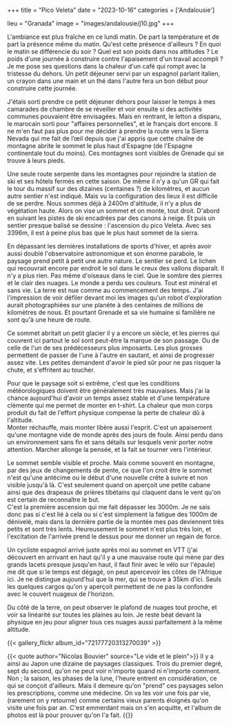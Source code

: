+++
title = "Pico Veleta"
date = "2023-10-16"
categories = ['Andalousie']

lieu = "Granada"
image = "images/andalousie/j10.jpg"
+++

L'ambiance est plus fraîche en ce lundi matin. De part la température et de part la présence même du matin. Qu'est cette présence d'ailleurs ? 
En quoi le matin se différencie du soir ? Quel est son poids dans nos attitudes ? Le poids d'une journée à construire contre l'apaisement d'un 
travail accompli ? Je me pose ses questions dans la chaleur d'un café qui rompt avec la tristesse du dehors. Un petit déjeuner servi par un 
espagnol parlant italien, un crayon dans une main et un thé dans l'autre fera un bon début pour construire cette journée.

J'étais sorti prendre ce petit déjeuner dehors pour laisser le temps à mes camarades de chambre de se réveiller et voir ensuite si des 
activités communes pouvaient être envisagées. Mais en rentrant, le letton a disparu, le marocain sorti pour "affaires personnelles", et 
le français dort encore. Il ne m'en faut pas plus pour me décider à prendre la route vers la Sierra Nevada qui me fait de l’œil depuis 
que j'ai appris que cette chaîne de montagne abrite le sommet le plus haut d'Espagne (de l'Espagne continentale tout du moins). Ces 
montagnes sont visibles de Grenade qui se trouve à leurs pieds.

Une seule route serpente dans les montagnes pour rejoindre la station de ski et ses hôtels fermés en cette saison. De même il n'y a qu'un 
GR qui fait le tour du massif sur des dizaines (centaines ?) de kilomètres, et aucun autre sentier n'est indiqué. Mais vu la configuration 
des lieux il est difficile de se perdre. Nous sommes déjà à 2400m d'altitude, il n'y a plus de végétation haute. Alors on vise un sommet et 
on monte, tout droit. D'abord en suivant les pistes de ski encadrées par des canons à neige. Et puis un sentier presque balisé se dessine : 
l'ascension du pico Veleta. Avec ses 3396m, il est à peine plus bas que le plus haut sommet de la sierra.

En dépassant les dernières installations de sports d'hiver, et après avoir aussi doublé l'observatoire astronomique et son énorme parabole, 
le paysage prend petit à petit une autre nature. Le sentier se perd. Le lichen qui recouvrait encore par endroit le sol dans le creux des 
vallons disparaît. Il n'y a plus rien. Pas même d'oiseaux dans le ciel. Que le sombre des pierres et le clair des nuages. Le monde a perdu 
ses couleurs. Tout est minéral et sans vie. La terre est nue comme au commencement des temps. J'ai l'impression de voir défiler devant moi 
les images qu'un robot d'exploration aurait photographiées sur une planète à des centaines de millions de kilomètres de nous. Et pourtant 
Grenade et sa vie humaine si familière ne sont qu'à une heure de route.

Ce sommet abritait un petit glacier il y a encore un siècle, et les pierres qui couvrent ici partout le sol sont peut-être la marque de son 
passage. Ou de celle de l'un de ses prédécesseurs plus imposants. Les plus grosses permettent de passer de l'une à l'autre en sautant, et 
ainsi de progresser assez vite. Les petites demandent d'avoir le pied sûr pour ne pas risquer la chute, et s'effritent au toucher.

Pour que le paysage soit si extrême, c'est que les conditions météorologiques doivent être généralement très mauvaises. Mais j'ai la chance 
aujourd'hui d'avoir un temps assez stable et d'une température clémente qui me permet de monter en t-shirt. La chaleur que mon corps produit 
du fait de l'effort physique compense la perte de chaleur dû à l'altitude.  
Monter réchauffe, mais monter libère aussi l'esprit. C'est un apaisement qu'une montagne vide de monde après des jours de foule. Ainsi 
perdu dans un environnement sans fin et sans détails sur lesquels venir porter notre attention. Marcher allonge la pensée, et la fait 
se tourner vers l'intérieur.

Le sommet semble visible et proche. Mais comme souvent en montagne, par des jeux de changements de pente, ce que l'on croit être le sommet 
n'est qu'une antécime ou le début d'une nouvelle crête à suivre et non visible jusqu'à là. C'est seulement quand on aperçoit une petite 
cabane ainsi que des drapeaux de prières tibétains qui claquent dans le vent qu'on est certain de reconnaître le but.  
C'est la première ascension qui me fait dépasser les 3000m. Je ne sais donc pas si c'est lié à cela ou si c'est simplement la fatigue des 
1000m de dénivelé, mais dans la dernière partie de la montée mes pas deviennent très petits et sont très lents. Heureusement le sommet 
n'est plus très loin, et l'excitation de l'arrivée prend le dessus pour me donner un regain de force.

Un cycliste espagnol arrivé juste après moi au sommet en VTT (j'ai découvert en arrivant en haut qu'il y a une mauvaise route qui mène par 
des grands lacets presque jusqu'en haut, il faut finir avec le vélo sur l'épaule) me dit que si le temps est dégagé, on peut apercevoir les 
côtes de l'Afrique ici. Je ne distingue aujourd'hui que la mer, qui se trouve à 35km d'ici. Seuls les quelques cargos qu'on y aperçoit 
permettent de ne pas la confondre avec le couvert nuageux de l'horizon.

Du côté de la terre, on peut observer le plafond de nuages tout proche, et voir sa linéarité sur toutes les plaines au loin. Je reste 
béat devant la physique en jeu pour aligner tous ces nuages aussi parfaitement à la même altitude.

{{< gallery_flickr album_id="72177720313270039" >}}

{{< quote author="Nicolas Bouvier" source="Le vide et le plein">}}
Il y a ainsi au Japon une dizaine de paysages classiques. Trois du premier degré, sept du second, qu'on ne peut voir n'importe quand 
ni n'importe comment. Non ; la saison, les phases de la lune, l'heure entrent en considération, ce qui se conçoit d'ailleurs. Mais il 
demeure qu'on "prend" ces paysages selon les prescriptions, comme une médecine. On va les voir une fois par vie, (rarement on y retourne) 
comme certains vieux parents éloignés qu'on visite une fois par an. C'est emmerdant mais on s'en acquitte, et l'album de photos est là 
pour prouver qu'on l'a fait.
{{</quote>}}